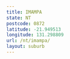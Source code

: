 ```yaml
---
title: IMAMPA
state: NT
postcode: 0872
latitude: -21.949513
longitude: 131.298809
url: /nt/imampa/
layout: suburb
---
```

